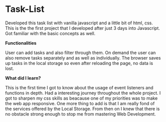 # Task-List

Developed this task list with vanilla javascript and a little bit of html, css. 
This is the the first project that I developed after just 3 days into Javascript. Got familiar
with the basic concepts as well. 

**Functionalities**

User can add tasks and also filter through them. On demand the user can also remove tasks separately and as well as individually.
The browser saves up tasks in the local storage so even after reloading the page, no data is lost.

**What did I learn?**

This is the first time I got to know about the usage of event listeners and functions in depth. Had a interesting journey throughout the whole project.
I got to sharpen my css skills as beacause one of my priorities was to make the web app responsive. One more thing to add is that I am really fond of the services offered by the 
Local Storage.
From then on I knew that there is no obstacle strong enough to stop me from mastering Web Development.
